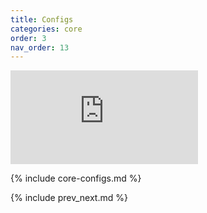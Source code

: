 ```yaml
---
title: Configs
categories: core
order: 3
nav_order: 13
---
```


<div class="video-box"><div class="video-container"><iframe src="https://www.youtube.com/embed/cAQ2YIxA3fQ" frameborder="0" allowfullscreen=""></iframe></div></div>

{% include core-configs.md %}

{% include prev_next.md %}
